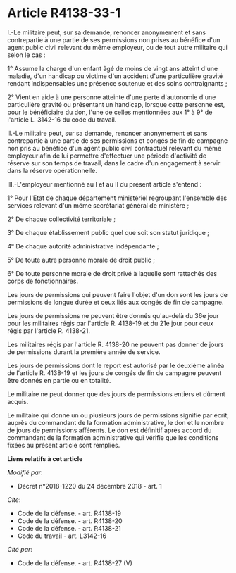 # Article R4138-33-1

I.-Le militaire peut, sur sa demande, renoncer anonymement et sans contrepartie à une partie de ses permissions non prises au
bénéfice d'un agent public civil relevant du même employeur, ou de tout autre militaire qui selon le cas : 

1° Assume la charge d'un enfant âgé de moins de vingt ans atteint d'une maladie, d'un handicap ou victime d'un accident d'une
particulière gravité rendant indispensables une présence soutenue et des soins contraignants ; 

2° Vient en aide à une personne atteinte d'une perte d'autonomie d'une particulière gravité ou présentant un handicap,
lorsque cette personne est, pour le bénéficiaire du don, l'une de celles mentionnées aux 1° à 9° de l'article L. 3142-16 du
code du travail. 

II.-Le militaire peut, sur sa demande, renoncer anonymement et sans contrepartie à une partie de ses permissions et congés de
fin de campagne non pris au bénéfice d'un agent public civil contractuel relevant du même employeur afin de lui permettre
d'effectuer une période d'activité de réserve sur son temps de travail, dans le cadre d'un engagement à servir dans la
réserve opérationnelle. 

III.-L'employeur mentionné au I et au II du présent article s'entend : 

1° Pour l'Etat de chaque département ministériel regroupant l'ensemble des services relevant d'un même secrétariat général de
ministère ; 

2° De chaque collectivité territoriale ; 

3° De chaque établissement public quel que soit son statut juridique ; 

4° De chaque autorité administrative indépendante ; 

5° De toute autre personne morale de droit public ; 

6° De toute personne morale de droit privé à laquelle sont rattachés des corps de fonctionnaires. 

Les jours de permissions qui peuvent faire l'objet d'un don sont les jours de permissions de longue durée et ceux liés aux
congés de fin de campagne. 

Les jours de permissions ne peuvent être donnés qu'au-delà du 36e jour pour les militaires régis par l'article R. 4138-19 et
du 21e jour pour ceux régis par l'article R. 4138-21. 

Les militaires régis par l'article R. 4138-20 ne peuvent pas donner de jours de permissions durant la première année de
service. 

Les jours de permissions dont le report est autorisé par le deuxième alinéa de l'article R. 4138-19 et les jours de congés de
fin de campagne peuvent être donnés en partie ou en totalité. 

Le militaire ne peut donner que des jours de permissions entiers et dûment acquis. 

Le militaire qui donne un ou plusieurs jours de permissions signifie par écrit, auprès du commandant de la formation
administrative, le don et le nombre de jours de permissions afférents. Le don est définitif après accord du commandant de la
formation administrative qui vérifie que les conditions fixées au présent article sont remplies.

**Liens relatifs à cet article**

_Modifié par_:

  - Décret n°2018-1220 du 24 décembre 2018 - art. 1

_Cite_:

  - Code de la défense. - art. R4138-19
  - Code de la défense. - art. R4138-20
  - Code de la défense. - art. R4138-21
  - Code du travail - art. L3142-16

_Cité par_:

  - Code de la défense. - art. R4138-27 (V)
